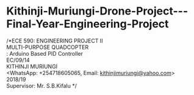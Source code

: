 # Kithinji-Muriungi-Drone-Project---Final-Year-Engineering-Project
/*ECE 590: ENGINEERING PROJECT II      
MULTI-PURPOSE QUADCOPTER     
: Arduino Based PID Controller     
EC/09/14     
KITHINJI MURIUNGI  
<WhatsApp: +254718605065, Email: kithinjimuriungi@yahoo.com>   
2018/19     
Supervisor: Mr. S.B.Kifalu */
